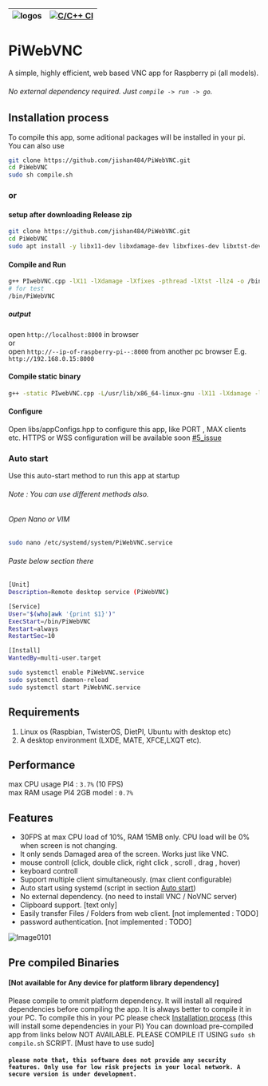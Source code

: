 | ![logos](https://user-images.githubusercontent.com/49402826/176439822-57f3a7ad-e21b-4a8f-a25a-b8e7a2c084f5.png) | [![C/C++ CI](https://github.com/jishan484/PiWebVNC/actions/workflows/c-cpp.yml/badge.svg)](https://github.com/jishan484/PiWebVNC/actions/workflows/c-cpp.yml) |
|-------------|-----------|
# PiWebVNC
A simple, highly efficient, web based VNC app for Raspberry pi (all models).
###### No external dependency required. Just `compile -> run -> go`.
## Installation process
To compile this app, some aditional packages will be installed in your pi. You can also use 
```sh
git clone https://github.com/jishan484/PiWebVNC.git
cd PiWebVNC
sudo sh compile.sh
```
### or
#### setup after downloading Release zip
```sh
git clone https://github.com/jishan484/PiWebVNC.git
cd PiWebVNC
sudo apt install -y libx11-dev libxdamage-dev libxfixes-dev libxtst-dev liblz4-dev g++
```
#### Compile and Run
```sh
g++ PIwebVNC.cpp -lX11 -lXdamage -lXfixes -pthread -lXtst -llz4 -o /bin/PiWebVNC
# for test
/bin/PiWebVNC
```
##### output
open `http://localhost:8000` in browser<br>
or<br>
open `http://--ip-of-raspberry-pi--:8000` from another pc browser E.g. `http://192.168.0.15:8000`

#### Compile static binary
```sh
g++ -static PIwebVNC.cpp -L/usr/lib/x86_64-linux-gnu -lX11 -lXdamage -lXfixes -lXtst -lXext -lxcb -lXau -lXdmcp -llz4 -o PiWebVNC
```

#### Configure
Open libs/appConfigs.hpp to configure this app, like PORT , MAX clients etc.
HTTPS or WSS configuration will be available soon [#5_issue](/../../issues/5)

### Auto start
Use this auto-start method to run this app at startup
###### Note : You can use different methods also.
###### Open Nano or VIM
```sh
sudo nano /etc/systemd/system/PiWebVNC.service
```
###### Paste below section there
```sh
[Unit]
Description=Remote desktop service (PiWebVNC)

[Service]
User="$(who|awk '{print $1}')"
ExecStart=/bin/PiWebVNC
Restart=always
RestartSec=10

[Install]
WantedBy=multi-user.target
```
```sh
sudo systemctl enable PiWebVNC.service
sudo systemctl daemon-reload
sudo systemctl start PiWebVNC.service
```

## Requirements
1. Linux os (Raspbian, TwisterOS, DietPI, Ubuntu with desktop etc)
2. A desktop environment (LXDE, MATE, XFCE,LXQT etc).

## Performance
max CPU usage PI4 : `3.7%` (10 FPS)<br>
max RAM usage PI4 2GB model : `0.7%`

## Features
* 30FPS at max CPU load of 10%, RAM 15MB only. CPU load will be 0% when screen is not changing. 
* It only sends Damaged area of the screen. Works just like VNC.
* mouse controll (click, double click, right click , scroll , drag , hover)
* keyboard controll
* Support multiple client simultaneously. (max client configurable)
* Auto start using systemd (script in section [Auto start](#auto-start))
* No external dependency. (no need to install VNC / NoVNC server)
* Clipboard support. [text only]
* Easily transfer Files / Folders from web client. [not implemented : TODO]
* password authentication. [not implemented : TODO]

![Image0101](https://user-images.githubusercontent.com/49402826/171990825-30321f79-c50e-4b03-aac5-eb9c029d7f3b.png)


## Pre compiled Binaries
####    [Not available for Any device for platform library dependency]
Please compile to ommit platform dependency. It will install all required dependencies before compiling the app.
It is always better to compile it in your PC. To compile this in your PC please check [Installation process](#installation-process) (this will install some dependencies in your Pi)
You can download pre-compiled app from links below
  NOT AVAILABLE. PLEASE COMPILE IT USING `sudo sh compile.sh` SCRIPT. [Must have to use sudo]

#### `please note that, this software does not provide any security features. Only use for low risk projects in your local network. A secure version is under development.`
